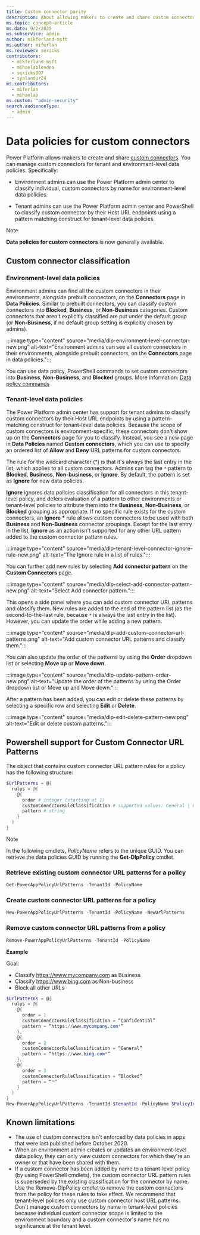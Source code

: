 ```yaml
---
title: Custom connector parity
description: About allowing makers to create and share custom connectors.
ms.topic: concept-article
ms.date: 9/2/2025
ms.subservice: admin
author: mikferland-msft
ms.author: miferlan
ms.reviewer: sericks
contributors:
  - mikferland-msft
  - mihaelablendea
  - sericks007
  - syalandur24
ms.contributors:
  - miferlan
  - mihaelab
ms.custom: "admin-security"
search.audienceType: 
  - admin
---
```


# Data policies for custom connectors

Power Platform allows makers to create and share [custom connectors](/connectors/custom-connectors/). You can manage custom connectors for tenant and environment-level data policies. Specifically:

- Environment admins can use the Power Platform admin center to classify individual, custom connectors by name for environment-level data policies.

- Tenant admins can use the Power Platform admin center and PowerShell to classify custom connector by their Host URL endpoints using a pattern matching construct for tenant-level data policies.

> [!NOTE]
> **Data policies for custom connectors** is now generally available.

## Custom connector classification

### Environment-level data policies

Environment admins can find all the custom connectors in their environments, alongside prebuilt connectors, on the **Connectors** page in **Data Policies**. Similar to prebuilt connectors, you can classify custom connectors into **Blocked**, **Business**, or **Non-Business** categories. Custom connectors that aren't explicitly classified are put under the default group (or **Non-Business**, if no default group setting is explicitly chosen by admins).

:::image type="content" source="media/dlp-environment-level-connector-new.png" alt-text="Environment admins can see all custom connectors in their environments, alongside prebuilt connectors, on the **Connectors** page in data policies.":::

You can use data policy, PowerShell commands to set custom connectors into **Business**, **Non-Business**, and **Blocked** groups. More information: [Data policy commands](powerapps-powershell.md#data-policy-commands)

### Tenant-level data policies

The Power Platform admin center has support for tenant admins to classify custom connectors by their Host URL endpoints by using a pattern-matching construct for tenant-level data policies. Because the scope of custom connectors is environment-specific, these connectors don't show up on the **Connectors** page for you to classify. Instead, you see a new page in **Data Policies** named **Custom connectors**, which you can use to specify an ordered list of **Allow** and **Deny** URL patterns for custom connectors.  

The rule for the wildcard character (*) is that it's always the last entry in the list, which applies to all custom connectors. Admins can tag the `*` pattern to **Blocked**, **Business**, **Non-business**, or **Ignore**. By default, the pattern is set as **Ignore** for new data policies. 

**Ignore** ignores data policies classification for all connectors in this tenant-level policy, and defers evaluation of a pattern to other environments or tenant-level policies to attribute them into the **Business**, **Non-Business**, or **Blocked** grouping as appropriate. If no specific rule exists for the custom connectors, an **Ignore \*** rule allows custom connectors to be used with both **Business** and **Non-Business** connector groupings. Except for the last entry in the list, **Ignore** as an action isn't supported for any other URL pattern added to the custom connector pattern rules.

:::image type="content" source="media/dlp-tenant-level-connector-ignore-rule-new.png" alt-text="The Ignore rule in a list of rules.":::

You can further add new rules by selecting **Add connector pattern** on the **Custom Connectors** page.  

:::image type="content" source="media/dlp-select-add-connector-pattern-new.png" alt-text="Select Add connector pattern.":::

This opens a side panel where you can add custom connector URL patterns and classify them. New rules are added to the end of the pattern list (as the second-to-the-last rule, because `*` is always the last entry in the list). However, you can update the order while adding a new pattern.

:::image type="content" source="media/dlp-add-custom-connector-url-patterns.png" alt-text="Add custom connector URL patterns and classify them.":::

You can also update the order of the patterns by using the **Order** dropdown list or selecting **Move up** or **Move down**.

:::image type="content" source="media/dlp-update-pattern-order-new.png" alt-text="Update the order of the patterns by using the Order dropdown list or Move up and Move down.":::

After a pattern has been added, you can edit or delete these patterns by selecting a specific row and selecting **Edit** or **Delete**.

:::image type="content" source="media/dlp-edit-delete-pattern-new.png" alt-text="Edit or delete custom patterns.":::

## Powershell support for Custom Connector URL Patterns

The object that contains custom connector URL pattern rules for a policy has the following structure: 

```powershell
$UrlPatterns = @{ 
  rules = @(
    @{  
      order # integer (starting at 1)
      customConnectorRuleClassification # supported values: General | Confidential | Blocked | Ignore
      pattern # string
    } 
  )
} 
```

> [!NOTE]
> In the following cmdlets, *PolicyName* refers to the unique GUID. You can retrieve the data policies GUID by running the **Get-DlpPolicy** cmdlet.

### Retrieve existing custom connector URL patterns for a policy
```powershell
Get-PowerAppPolicyUrlPatterns -TenantId -PolicyName
```

### Create custom connector URL patterns for a policy
```powershell
New-PowerAppPolicyUrlPatterns -TenantId -PolicyName -NewUrlPatterns
```

### Remove custom connector URL patterns from a policy
```powershell
Remove-PowerAppPolicyUrlPatterns -TenantId -PolicyName
```

**Example**

Goal:
- Classify https://www.mycompany.com as Business
- Classify https://www.bing.com as Non-business
- Block all other URLs

```powershell
$UrlPatterns = @{
  rules = @(
    @{  
      order = 1
      customConnectorRuleClassification = “Confidential”
      pattern = “https://www.mycompany.com*”
    },
    @{  
      order = 2
      customConnectorRuleClassification = “General”
      pattern = “https://www.bing.com*”
    },
    @{  
      order = 3
      customConnectorRuleClassification = “Blocked”
      pattern = “*”
    }
  )
}
New-PowerAppPolicyUrlPatterns -TenantId $TenantId -PolicyName $PolicyId -NewUrlPatterns $UrlPatterns
```

## Known limitations
- The use of custom connectors isn't enforced by data policies in apps that were last published before October 2020.
- When an environment admin creates or updates an environment-level data policy, they can only view custom connectors for which they're an owner or that have been shared with them.
- If a custom connector has been added by name to a tenant-level policy (by using PowerShell cmdlets), the custom connector URL pattern rules is superseded by the existing classification for the connector by name. Use the Remove-DlpPolicy cmdlet to remove the custom connectors from the policy for these rules to take effect. We recommend that tenant-level policies only use custom connector host URL patterns. Don't manage custom connectors by name in tenant-level policies because individual custom connector scope is limited to the environment boundary and a custom connector's name has no significance at the tenant level.
